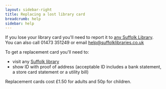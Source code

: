 ```yaml
---
layout: sidebar-right
title: Replacing a lost library card
breadcrumb: help
sidebar: help
---
```


If you lose your library card you'll need to report it to [any Suffolk Library](/libraries/). You can also call 01473 351249 or email help@suffolklibraries.co.uk

To get a replacement card you'll need to:

- visit any [Suffolk library](/libraries/)
- show ID with proof of address (acceptable ID includes a bank statement, a store card statement or a utility bill)

Replacement cards cost £1.50 for adults and 50p for children.
